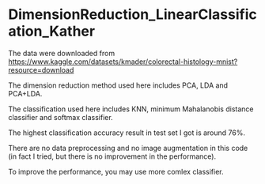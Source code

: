 # DimensionReduction_LinearClassification_Kather

The data were downloaded from https://www.kaggle.com/datasets/kmader/colorectal-histology-mnist?resource=download

The dimension reduction method used here includes PCA, LDA and PCA+LDA.

The classification used here includes KNN, minimum Mahalanobis distance classifier and softmax classifier. 

The highest classification accuracy result in test set I got is around 76%.

There are no data preprocessing and no image augmentation in this code (in fact I tried, but there is no improvement in the performance).

To improve the performance, you may use more comlex classifier.
